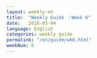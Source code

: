 ```yaml
---
layout: weekly-en
title:  "Weekly Guide ：Week 6"
date:   2018-03-04
language: English
categories: weekly guide
permalink: "/en/guide/wk6.html"
weekNum: 6
---
```

